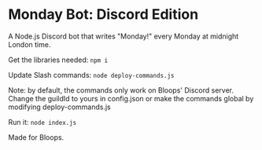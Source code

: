 # Monday Bot: Discord Edition
A Node.js Discord bot that writes "Monday!" every Monday at midnight London time.

Get the libraries needed: ```npm i```

Update Slash commands: ```node deploy-commands.js```

Note: by default, the commands only work on Bloops' Discord server. Change the guildId to yours in config.json or make the commands global by modifying deploy-commands.js

Run it: ```node index.js```

Made for Bloops.
